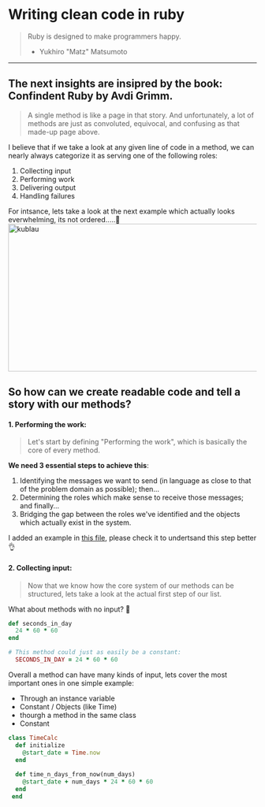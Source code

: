 # Writing clean code in ruby

> Ruby is designed to make programmers happy.
> - Yukhiro "Matz" Matsumoto

--- 
The next insights are insipred by the book:
Confindent Ruby by Avdi Grimm. 
---

> A single method is like a page in that story. And unfortunately, a lot of methods are just as convoluted, equivocal, and confusing as that made-up page above.

I believe that if we take a look at any given line of code in a method, we can nearly always categorize it as serving one of the following roles:

1. Collecting input
2. Performing work
3. Delivering output
4. Handling failures

For intsance, lets take a look at the next example which actually looks everwhelming, its not ordered.....🤔
<img src="https://user-images.githubusercontent.com/72522628/236586862-eb9a587f-8b8b-4608-94de-1b99442b3fa2.jpg" alt="kublau" width="600" height="300">


## So how can we create readable code and tell a story with our methods?

#### 1. Performing the work:
> Let's start by defining "Performing the work", which is basically the core of every method.

**We need 3 essential steps to achieve this**:
1. Identifying the messages we want to send (in language as close to that of the problem domain as possible); then...
2. Determining the roles which make sense to receive those messages; and finally...
3. Bridging the gap between the roles we've identified and the objects which actually exist in the system.

I added an example in [this file](https://github.com/daniel-enqz/ruby-corners-100/tree/master/confident_ruby/lib), please check it to undertsand this step better 👌

#### 2. Collecting input:
> Now that we know how the core system of our methods can be structured, lets take a look at the actual first step of our list.

What about methods with no input? 🤔

```ruby
def seconds_in_day 
  24 * 60 * 60
end
```

```ruby
# This method could just as easily be a constant:
  SECONDS_IN_DAY = 24 * 60 * 60
```

Overall a method can have many kinds of input, lets cover the most important ones in one simple example:
- Through an instance variable
- Constant / Objects (like Time)
- thourgh a method in the same class
- Constant 


```ruby
class TimeCalc
  def initialize
    @start_date = Time.now 
  end
  
  def time_n_days_from_now(num_days) 
    @start_date + num_days * 24 * 60 * 60
  end 
 end
```
